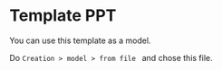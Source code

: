 # Template PPT

You can use this template as a model.

Do `Creation > model > from file ` and chose this file.
